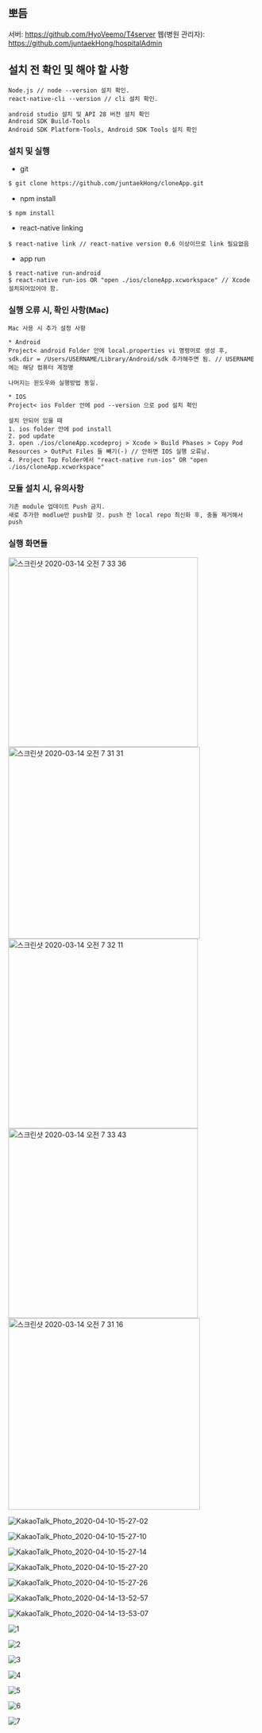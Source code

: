 ## 뽀듬
서버: https://github.com/HyoVeemo/T4server
웹(병원 관리자): https://github.com/juntaekHong/hospitalAdmin


## 설치 전 확인 및 해야 할 사항

```
Node.js // node --version 설치 확인. 
react-native-cli --version // cli 설치 확인.

android studio 설치 및 API 28 버전 설치 확인
Android SDK Build-Tools
Android SDK Platform-Tools, Android SDK Tools 설치 확인
```

### 설치 및 실행

- git

```sh
$ git clone https://github.com/juntaekHong/cloneApp.git
```

- npm install

```
$ npm install
```

- react-native linking

```
$ react-native link // react-native version 0.6 이상이므로 link 필요없음
```

- app run

```
$ react-native run-android
$ react-native run-ios OR "open ./ios/cloneApp.xcworkspace" // Xcode 설치되어있어야 함.
```

### 실행 오류 시, 확인 사항(Mac)

```
Mac 사용 시 추가 설정 사항

* Android 
Project< android Folder 안에 local.properties vi 명령어로 생성 후,
sdk.dir = /Users/USERNAME/Library/Android/sdk 추가해주면 됨. // USERNAME 에는 해당 컴퓨터 계정명

나머지는 윈도우와 실행방법 동일.

* IOS
Project< ios Folder 안에 pod --version 으로 pod 설치 확인

설치 안되어 있을 때
1. ios folder 안에 pod install
2. pod update
3. open ./ios/cloneApp.xcodeproj > Xcode > Build Phases > Copy Pod Resources > OutPut Files 들 빼기(-) // 안하면 IOS 실행 오류남.
4. Project Top Folder에서 "react-native run-ios" OR "open ./ios/cloneApp.xcworkspace"
```

### 모듈 설치 시, 유의사항

```
기존 module 업데이트 Push 금지.
새로 추가한 modlue만 push할 것. push 전 local repo 최신화 후, 충돌 제거해서 push
```

### 실행 화면들
<img width="382" alt="스크린샷 2020-03-14 오전 7 33 36" src="https://user-images.githubusercontent.com/50249009/76664039-5dcf0600-65c6-11ea-9a0e-488fd60fcc58.png">

<img width="386" alt="스크린샷 2020-03-14 오전 7 31 31" src="https://user-images.githubusercontent.com/50249009/76664052-64f61400-65c6-11ea-9690-94c3aade7bd0.png">

<img width="382" alt="스크린샷 2020-03-14 오전 7 32 11" src="https://user-images.githubusercontent.com/50249009/76664067-6cb5b880-65c6-11ea-997b-44f2d276ea49.png">

<img width="382" alt="스크린샷 2020-03-14 오전 7 33 43" src="https://user-images.githubusercontent.com/50249009/76664076-72130300-65c6-11ea-8d1b-6d2d80da9671.png">

<img width="386" alt="스크린샷 2020-03-14 오전 7 31 16" src="https://user-images.githubusercontent.com/50249009/76664084-77704d80-65c6-11ea-9311-9862a0c28c42.png">

![KakaoTalk_Photo_2020-04-10-15-27-02](https://user-images.githubusercontent.com/50249009/78968548-e26a6100-7b3f-11ea-91e2-f571c2ea7d80.png)

![KakaoTalk_Photo_2020-04-10-15-27-10](https://user-images.githubusercontent.com/50249009/78968560-e4ccbb00-7b3f-11ea-9a40-9075c1f8bf8f.png)

![KakaoTalk_Photo_2020-04-10-15-27-14](https://user-images.githubusercontent.com/50249009/78968564-e72f1500-7b3f-11ea-837e-f625561a62b2.png)

![KakaoTalk_Photo_2020-04-10-15-27-20](https://user-images.githubusercontent.com/50249009/78968568-ea2a0580-7b3f-11ea-8e5b-f5688a7c5165.png)

![KakaoTalk_Photo_2020-04-10-15-27-26](https://user-images.githubusercontent.com/50249009/78968575-ee562300-7b3f-11ea-87be-1535537841c5.png)

![KakaoTalk_Photo_2020-04-14-13-52-57](https://user-images.githubusercontent.com/50249009/79187502-629e0880-7e57-11ea-8508-609c621a00a9.png)

![KakaoTalk_Photo_2020-04-14-13-53-07](https://user-images.githubusercontent.com/50249009/79187516-67fb5300-7e57-11ea-97c3-ecaeffaea32e.png)

![1](https://user-images.githubusercontent.com/50249009/80452073-686c1180-8960-11ea-8258-1df028095c9a.png)

![2](https://user-images.githubusercontent.com/50249009/80452082-6dc95c00-8960-11ea-88ea-04bed8a4e357.png)

![3](https://user-images.githubusercontent.com/50249009/80452087-715ce300-8960-11ea-8ee0-7bb59b177f4d.png)

![4](https://user-images.githubusercontent.com/50249009/80452089-728e1000-8960-11ea-9fcf-15471890ad22.png)

![5](https://user-images.githubusercontent.com/50249009/80452092-7457d380-8960-11ea-803a-08a6ce992b1e.png)

![6](https://user-images.githubusercontent.com/50249009/80452098-76219700-8960-11ea-83b9-1d6c2cc5ed48.png)

![7](https://user-images.githubusercontent.com/50249009/80452106-791c8780-8960-11ea-95b5-f815ff9088b0.png)
